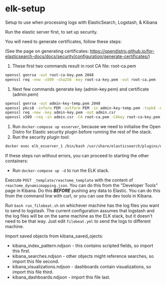 # elk-setup
Setup to use when processing logs with ElasticSearch, Logstash, &amp; Kibana

Run the elastic server first, to set up security.

You will need to generate certificates, follow these steps:

(See the page on generating certificates: https://opendistro.github.io/for-elasticsearch-docs/docs/security/configuration/generate-certificates/)

 1. These first two commands result in root CA file: root-ca.pem
```bash
openssl genrsa -out root-ca-key.pem 2048
openssl req -new -x509 -sha256 -key root-ca-key.pem -out root-ca.pem
```
 1. Next few commands generate key (admin-key.pem) and certificate (admin.pem)
```bash
openssl genrsa -out admin-key-temp.pem 2048
openssl pkcs8 -inform PEM -outform PEM -in admin-key-temp.pem -topk8 -nocrypt -v1 PBE-SHA1-3DES -out admin-key.pem
openssl req -new -key admin-key.pem -out admin.csr
openssl x509 -req -in admin.csr -CA root-ca.pem -CAkey root-ca-key.pem -CAcreateserial -sha256 -out admin.pem
```

 1. Run `docker-compose up esserver`, because we need to initialise the Open Distro for Elastic security plugin before running the rest of the stack.
 1. Run the security plugin tool:
```bash
docker exec elk_esserver_1 /bin/bash /usr/share/elasticsearch/plugins/opendistro_security/tools/securityadmin.sh -h esserver -p 9300 -cd /usr/share/elasticsearch/plugins/opendistro_security/securityconfig/ -icl -nhnv -cacert /usr/share/elasticsearch/config/root-ca.pem -cert /usr/share/elasticsearch/config/admin.pem -key /usr/share/elasticsearch/config/admin-key.pem
```

If these steps run without errors, you can proceed to starting the other containers:

 - Run `docker-compose up -d` to run the ELK stack.

Execute `POST _template/reactome_template` with the content of `reactome_dynamicmapping.json`. You can do this from the "Developer Tools" page in Kibana. Do this **_BEFORE_** pushing any data to Elastic. You can do this from the command line with curl, or you can use the dev tools in Kibana.

Run `bash run_filebeat.sh` on whichever machine has the log files you want to send to logstash. The current configuration assumes that logstash and the log files will be on the same machine as the ELK stack, but it doesn't need to be that way. Just edit `filebeat.yml` to send the logs to different machine.

Import saved objects from kibana_saved_ojects:
 - kibana_index_pattern.ndjson - this contains scripted fields, so import this first.
 - kibana_searches.ndjson - other objects might reference searches, so import this file second.
 - kibana_visualizations.ndjson - dashboards contain visualizations, so import this file third.
 - kibana_dashboards.ndjson - import this file last.
